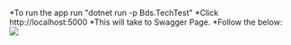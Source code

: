 *To run the app run "dotnet run -p Bds.TechTest"
*Click http://localhost:5000
*This will take to Swagger Page.
*Follow the below:
![](UsingTheWebAPI.gif)
